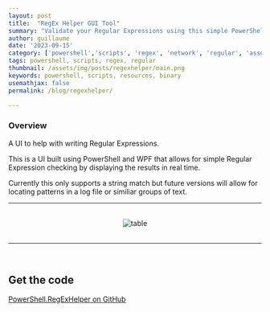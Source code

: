 ```yaml
---
layout: post
title:  "RegEx Helper GUI Tool"
summary: "Validate your Regular Expressions using this simple PowerShell based tool"
author: guillaume
date: '2023-09-15'
category: ['powershell','scripts', 'regex', 'network', 'regular', 'assembly', 'executable']
tags: powershell, scripts, regex, regular
thumbnail: /assets/img/posts/regexhelper/main.png
keywords: powershell, scripts, resources, binary
usemathjax: false
permalink: /blog/regexhelper/

---
```



### Overview 

A UI to help with writing Regular Expressions.

This is a UI built using PowerShell and WPF that allows for simple Regular Expression checking by displaying the results in real time.

Currently this only supports a string match but future versions will allow for locating patterns in a log file or similiar groups of text.

-------------------


<br>


<center>
<img src="https://arsscriptum.github.io/assets/img/posts/regexhelper/shot.png" alt="table" />
</center>
<br>


-------------------

<br>


## Get the code 

[PowerShell.RegExHelper on GitHub](https://github.com/arsscriptum/PowerShell.RegExHelper)

